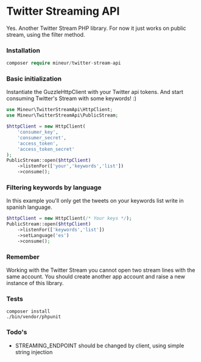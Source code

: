 # Twitter Streaming API
Yes. Another Twitter Stream PHP library. For now it just works on public stream, using the filter method.<br>

### Installation
```php
composer require mineur/twitter-stream-api
```

### Basic initialization
Instantiate the GuzzleHttpClient with your Twitter api tokens. And start consuming Twitter's Stream with some keywords! :)
```php
use Mineur\TwitterStreamApi\HttpClient;
use Mineur\TwitterStreamApi\PublicStream;

$httpClient = new HttpClient(
    'consumer_key',
    'consumer_secret',
    'access_token',
    'access_token_secret'
);
PublicStream::open($httpClient)
    ->listenFor(['your','keywords','list'])
    ->consume();
```

### Filtering keywords by language
In this example you'll only get the tweets on your keywords list write in spanish language. 
```php
$httpClient = new HttpClient(/* Your keys */);
PublicStream::open($httpClient)
    ->listenFor(['keywords','list'])
    ->setLanguage('es')
    ->consume();
```

### Remember
Working with the Twitter Stream you cannot open two stream lines with the same account. You should create another app account and raise a new instance of this library.

### Tests
```shell
composer install
./bin/vendor/phpunit
```

### Todo's
* STREAMING_ENDPOINT should be changed by client, using simple string injection